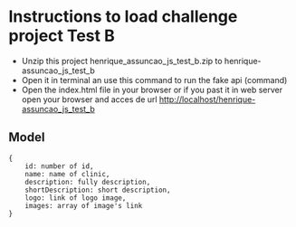 # Instructions to load challenge project Test B

* Unzip this project henrique_assuncao_js_test_b.zip to henrique-assuncao_js_test_b 
* Open it in terminal an use this command to run the fake api (command)
* Open the index.html file in your browser or if you past it in web server open your browser and acces de url [http://localhost/henrique-assuncao_js_test_b](http://localhost/henrique-assuncao_js_test_b)

## Model
````
{
    id: number of id,
    name: name of clinic,
    description: fully description,
    shortDescription: short description,
    logo: link of logo image,
    images: array of image's link
}
````

